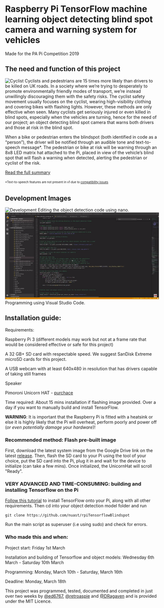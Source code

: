 # Raspberry Pi TensorFlow machine learning object detecting blind spot camera and warning system for vehicles
Made for the PA Pi Competition 2019

## The need and function of this project
![Cyclist](https://github.com/nuast/rpiTensorflowBlindspot/blob/master/documentation/pexels-photo-1458935.jpeg)
Cyclists and pedestrians are 15 times more likely than drivers to be killed on UK roads. In a society where we’re trying to desperately to promote environmentally friendly modes of transport, we’re instead unwillingly discouraging them with the safety risks. The cyclist safety movement usually focuses on the cyclist, wearing high-visibility clothing and covering bikes with flashing lights. However, these methods are only effective when seen. Many cyclists get seriously injured or even killed in blind spots, especially when the vehicles are turning, hence for the need of our project; an object detecting blind spot camera that warns both drivers and those at risk in the blind spot.

When a bike or pedestrian enters the blindspot (both identified in code as a “person”), the driver will be notified through an audible tone and text-to-speech message*. The pedestrian or bike at risk will be warning through an 8x8 LED matrix hat attached to the Pi, placed in view of the vehicle’s blind spot that will flash a warning when detected, alerting the pedestrian or cyclist of the risk.

[Read the full summary](https://github.com/nuast/rpiTensorflowBlindspot/blob/master/documentation/summary.md)

<sub><sup>*Text-to-speech features are not present in v1 due to [compatibility issues](https://github.com/nuast/rpiTensorflowBlindspot/issues/1)</sub></sup>
## Development Images
![Development](https://raw.githubusercontent.com/nuast/rpiTensorflowBlindspot/master/documentation/IMG_20190311_123431.jpg)
Editing the object detection code using nano.
![d2](https://raw.githubusercontent.com/nuast/rpiTensorflowBlindspot/master/documentation/Screenshot%20from%202019-03-17%2014-58-13.png)
Programming using Visual Studio Code.

## Installation guide:
Requirements:

Raspberry Pi 3 (different models may work but not at a frame rate that would be considered effective or safe for this project)

A 32 GB+ SD card with respectable speed. We suggest SanDisk Extreme microSD cards for this project.

A USB webcam with at least 640x480 in resolution that has drivers capable of taking still frames

Speaker

Pimoroni Unicorn HAT - [purchace](https://shop.pimoroni.com/products/unicorn-hat?variant=932565325&gclid=CjwKCAjwmq3kBRB_EiwAJkNDp7C9s3s6A3OEfNFTWRie_01ICHxPHcLrRpQghucTTW0C2z8eRGPvKRoCeh8QAvD_BwE)

Time required:
About 15 mins installation if flashing image provided.
Over a day if you want to manually build and install TensorFlow.

**WARNING**: It is important that the Raspberry Pi is fitted with a heatsink or else it is highly likely that the Pi will overheat, perform poorly and power off (*or even potentially damage your hardware*)!

### Recommended method: Flash pre-built image
First, download the latest system image from the Google Drive link on the latest [release](https://github.com/nuast/rpiTensorflowBlindspot/releases). Then, flash the SD card to your Pi using the tool of your choice, put the SD card into the Pi, plug it in and wait for the device to initialize (can take a few mins). Once initialized, the UnicornHat will scroll "Ready".

### VERY ADVANCED AND TIME-CONSUMING: building and installing Tensorflow on the Pi
[Follow this tutorial](https://github.com/EdjeElectronics/TensorFlow-Object-Detection-on-the-Raspberry-Pi) to install TensorFlow onto your Pi, along with all other requirements. Then cd into your object detection model folder and run
```
git clone https://github.com/nuast/rpiTensorflowBlindspot
```
Run the main script as superuser (i.e using sudo) and check for errors.

### Who made this and when:
Project start: Friday 1st March

Installation and building of Tensorflow and object models: Wednesday 6th March - Saturday 10th March

Programming: Monday, March 10th - Saturday, March 16th

Deadline: Monday, March 18th

This project was programmed, tested, documented and completed in just over two weeks by [@ed6767](https://github.com/ed6767), [@retroaspie](https://github.com/retroaspie) and [@DRagaven](https://github.com/DRagaven) and is provided under the MIT Licence.
